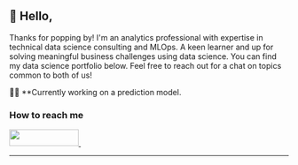 ## 👋 Hello,

Thanks for popping by! I'm an analytics professional with expertise in technical data science consulting and MLOps.
A keen learner and up for solving meaningful business challenges using data science.
You can find my data science portfolio below. Feel free to reach out for a chat on topics common to both of us!

:woman_mechanic: **Currently working on a prediction model. 

<h3> How to reach me </h3>
<div>
    <a href="https://www.linkedin.com/in/ann-mary-wilson" target="_blank">
        <img src="https://img.shields.io/badge/LinkedIn-0077B5?style=for-the-badge&logo=linkedin&logoColor=white" height="30" width="125px">
    </a>&nbsp    
</div>
<hr>
